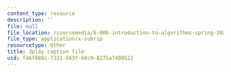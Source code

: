 ```yaml
---
content_type: resource
description: ''
file: null
file_location: /coursemedia/6-006-introduction-to-algorithms-spring-2020/f46f688c7331563fb0c98275a7409522_U1JYwHcFfso.vtt
file_type: application/x-subrip
resourcetype: Other
title: 3play caption file
uid: f46f688c-7331-563f-b0c9-8275a7409522
---
```

